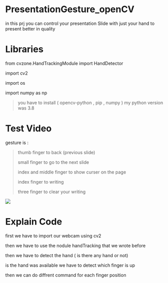 # PresentationGesture_openCV
in this prj you can control your presentation Slide with just your hand to present better in quality 

# Libraries

from cvzone.HandTrackingModule import HandDetector

import cv2

import os

import numpy as np

> you have to install ( opencv-python , pip , numpy )
> my python version was 3.8

# Test Video
gesture is :
> thumb finger to back (previous slide)
> 
> small finger to go to the next slide
> 
> index and middle finger to show curser on the page
> 
> index finger to writing
> 
> three finger to clear your writing 


![](https://github.com/mohammadst99/PresentationGesture_openCV/blob/main/test.gif)


# Explain Code

first we have to import our webcam using cv2 

then we have to use the nodule handTracking that we wrote before 

then we have to detect the hand ( is there any hand or not)

is the hand was available we have to detect which finger is up 

then we can do diffrent command for each finger position
